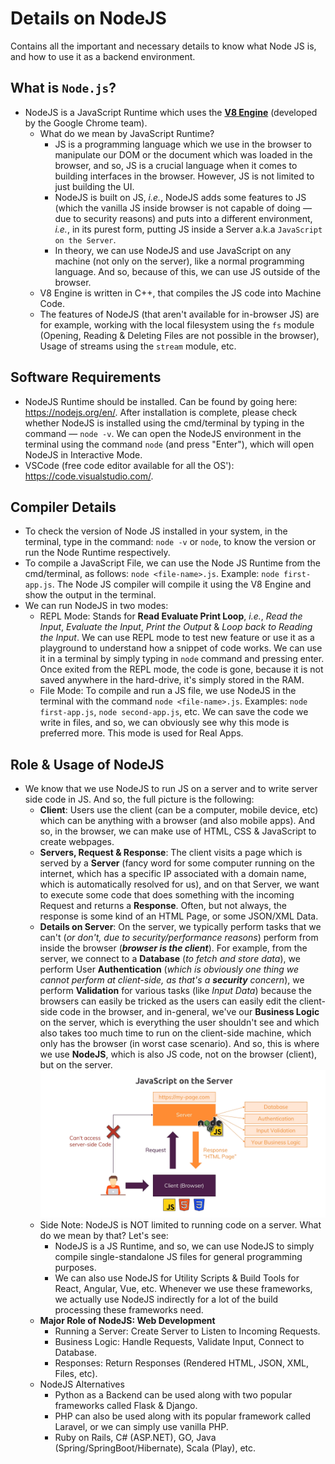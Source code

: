 # Details on NodeJS

Contains all the important and necessary details to know what Node JS is, and how to use it as a backend environment.

## What is `Node.js`?

- NodeJS is a JavaScript Runtime which uses the **[V8 Engine](https://chromium.googlesource.com/v8/v8.git)** (developed by the Google Chrome team).
  - What do we mean by JavaScript Runtime?
    - JS is a programming language which we use in the browser to manipulate our DOM or the document which was loaded in the browser, and so, JS is a crucial language when it comes to building interfaces in the browser. However, JS is not limited to just building the UI.
    - NodeJS is built on JS, *i.e.*, NodeJS adds some features to JS (which the vanilla JS inside browser is not capable of doing &mdash; due to security reasons) and puts into a different environment, *i.e.*, in its purest form, putting JS inside a Server a.k.a `JavaScript on the Server`.
    - In theory, we can use NodeJS and use JavaScript on any machine (not only on the server), like a normal programming language. And so, because of this, we can use JS outside of the browser.
  - V8 Engine is written in C++, that compiles the JS code into Machine Code.
  - The features of NodeJS (that aren't available for in-browser JS) are for example, working with the local filesystem using the `fs` module (Opening, Reading & Deleting Files are not possible in the browser), Usage of streams using the `stream` module, etc.

## Software Requirements

- NodeJS Runtime should be installed. Can be found by going here: <https://nodejs.org/en/>. After installation is complete, please check whether NodeJS is installed using the cmd/terminal by typing in the command &mdash; `node -v`. We can open the NodeJS environment in the terminal using the command `node` (and press "Enter"), which will open NodeJS in Interactive Mode.
- VSCode (free code editor available for all the OS'): <https://code.visualstudio.com/>.

## Compiler Details

- To check the version of Node JS installed in your system, in the terminal, type in the command: `node -v` or `node`, to know the version or run the Node Runtime respectively.
- To compile a JavaScript File, we can use the Node JS Runtime from the cmd/terminal, as follows: `node <file-name>.js`. Example: `node first-app.js`. The Node JS compiler will compile it using the V8 Engine and show the output in the terminal.
- We can run NodeJS in two modes:
  - REPL Mode: Stands for **Read Evaluate Print Loop**, *i.e.*, *Read the Input*, *Evaluate the Input*, *Print the Output* & *Loop back to Reading the Input*. We can use REPL mode to test new feature or use it as a playground to understand how a snippet of code works. We can use it in a terminal by simply typing in `node` command and pressing enter. Once exited from the REPL mode, the code is gone, because it is not saved anywhere in the hard-drive, it's simply stored in the RAM.
  - File Mode: To compile and run a JS file, we use NodeJS in the terminal with the command `node <file-name>.js`. Examples: `node first-app.js`, `node second-app.js`, etc. We can save the code we write in files, and so, we can obviously see why this mode is preferred more. This mode is used for Real Apps.

## Role & Usage of NodeJS

- We know that we use NodeJS to run JS on a server and to write server side code in JS. And so, the full picture is the following:
  - **Client**: Users use the client (can be a computer, mobile device, etc) which can be anything with a browser (and also mobile apps). And so, in the browser, we can make use of HTML, CSS & JavaScript to create webpages.
  - **Servers, Request & Response**: The client visits a page which is served by a **Server** (fancy word for some computer running on the internet, which has a specific IP associated with a domain name, which is automatically resolved for us), and on that Server, we want to execute some code that does something with the incoming Request and returns a **Response**. Often, but not always, the response is some kind of an HTML Page, or some JSON/XML Data.
  - **Details on Server**: On the server, we typically perform tasks that we can't (*or don't, due to security/performance reasons*) perform from inside the browser (***browser is the client***). For example, from the server, we connect to a **Database** (*to fetch and store data*), we perform User **Authentication** (*which is obviously one thing we cannot perform at client-side, as that's a **security** concern*), we perform **Validation** for various tasks (like *Input Data*) because the browsers can easily be tricked as the users can easily edit the client-side code in the browser, and in-general, we've our **Business Logic** on the server, which is everything the user shouldn't see and which also takes too much time to run on the client-side machine, which only has the browser (in worst case scenario). And so, this is where we use **NodeJS**, which is also JS code, not on the browser (client), but on the server. ![Role & Usage of NodeJS](./images/Role%20&%20Usage%20of%20NodeJS.png)
  - Side Note: NodeJS is NOT limited to running code on a server. What do we mean by that? Let's see:
    - NodeJS is a JS Runtime, and so, we can use NodeJS to simply compile single-standalone JS files for general programming purposes.
    - We can also use NodeJS for Utility Scripts & Build Tools for React, Angular, Vue, etc. Whenever we use these frameworks, we actually use NodeJS indirectly for a lot of the build processing these frameworks need.
  - **Major Role of NodeJS: Web Development**
    - Running a Server: Create Server to Listen to Incoming Requests.
    - Business Logic: Handle Requests, Validate Input, Connect to Database.
    - Responses: Return Responses (Rendered HTML, JSON, XML, Files, etc).
  - NodeJS Alternatives
    - Python as a Backend can be used along with two popular frameworks called Flask & Django.
    - PHP can also be used along with its popular framework called Laravel, or we can simply use vanilla PHP.
    - Ruby on Rails, C# (ASP.NET), GO, Java (Spring/SpringBoot/Hibernate), Scala (Play), etc.
